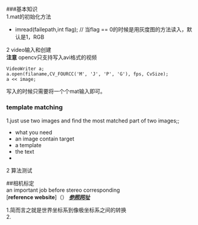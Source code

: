 ##  
###基本知识  
1.mat的初始化方法  
* imread(failepath,int flag); // 当flag == 0的时候是用灰度图的方法读入，默认是1，RGB  
  
  
  
2 video输入和创建  
**注意** opencv只支持写入avi格式的视频 
 
	VideoWriter a;   
	a.open(filaname,CV_FOURCC('M', 'J', 'P', 'G'), fps, CvSize);
	a << image;  
写入的时候只需要将一个个mat输入即可。  
	
### template matching  
1.just use two images and find the most matched part of two images;;  
* what you need  
* an image contain target  
* a template    
* the text  
* 
2 算法测试  
  
  
  
##相机标定  
  an important job before stereo corresponding   
  [**reference website**]（）
[***参照网址***](http://www.360doc.com/content/14/0410/14/10724725_367760675.shtml)  
  
1.简而言之就是世界坐标系到像极坐标系之间的转换  
2.